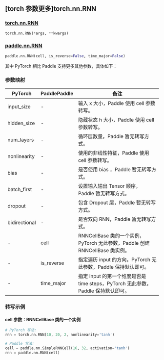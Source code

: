 ## [torch 参数更多]torch.nn.RNN

### [torch.nn.RNN](https://pytorch.org/docs/1.13/generated/torch.nn.RNN.html#torch.nn.RNN)

```python
torch.nn.RNN(*args, **kwargs)
```

### [paddle.nn.RNN](https://www.paddlepaddle.org.cn/documentation/docs/zh/api/paddle/nn/RNN_cn.html)

```python
paddle.nn.RNN(cell, is_reverse=False, time_major=False)
```

其中 PyTorch 相比 Paddle 支持更多其他参数，具体如下：

### 参数映射

| PyTorch       | PaddlePaddle | 备注                                                                              |
| ------------- | ------------ | --------------------------------------------------------------------------------- |
| input_size    | -            | 输入 x 大小，Paddle 使用 cell 参数转写。                                          |
| hidden_size   | -            | 隐藏状态 h 大小，Paddle 使用 cell 参数转写。                                      |
| num_layers    | -            | 循环层数量，Paddle 暂无转写方式。                                                 |
| nonlinearity  | -            | 使用的非线性特征，Paddle 使用 cell 参数转写。                                     |
| bias          | -            | 是否使用 bias ，Paddle 暂无转写方式。                                             |
| batch_first   | -            | 设置输入输出 Tensor 顺序，Paddle 暂无转写方式。                                   |
| dropout       | -            | 包含 Dropout 层，Paddle 暂无转写方式。                                            |
| bidirectional | -            | 是否双向 RNN，Paddle 暂无转写方式。                                               |
| -             | cell         | RNNCellBase 类的一个实例，PyTorch 无此参数，Paddle 创建 RNNCellBase 类实例。      |
| -             | is_reverse   | 指定遍历 input 的方向，PyTorch 无此参数，Paddle 保持默认即可。                    |
| -             | time_major   | 指定 input 的第一个维度是否是 time steps，PyTorch 无此参数，Paddle 保持默认即可。 |

### 转写示例

#### cell 参数：RNNCellBase 类的一个实例

```python
# PyTorch 写法:
rnn = torch.nn.RNN(10, 20, 2, nonlinearity='tanh')

# Paddle 写法:
cell = paddle.nn.SimpleRNNCell(16, 32, activation='tanh')
rnn = paddle.nn.RNN(cell)
```
